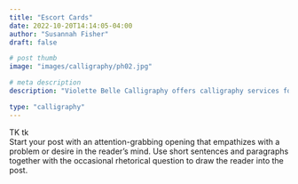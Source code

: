 ```yaml
---
title: "Escort Cards"
date: 2022-10-20T14:14:05-04:00
author: "Susannah Fisher"
draft: false

# post thumb
image: "images/calligraphy/ph02.jpg"

# meta description
description: "Violette Belle Calligraphy offers calligraphy services for personal stationery, weddings, and other life events."

type: "calligraphy"
---
```


<figcaption>TK tk</figcaption>
Start your post with an attention-grabbing opening that empathizes with a problem or desire in the reader’s mind. Use short sentences and paragraphs together with the occasional rhetorical question to draw the reader into the post. 

